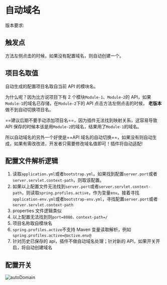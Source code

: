 # 自动域名

版本要求: <Badge text="2023.1.4" />

## 触发点

方法左侧点击<ColorIcon icon="restfulFastRequest" />的时候，如果没有配置域名，则自动创建一个。

## 项目名取值

自动生成的配置项目名取自当前 API 的模块名。

为什么呢？因为比方说项目下有 2 个模块`Module-1`、`Module-2`的 API，如果`Module-1`的域名已存储，在`Module-2`下的 API 点击方法左侧点击<ColorIcon icon="restfulFastRequest" />的时候，
**老版本**做不到自动切换项目名。

==建议后期不要手动添加项目名==，因为插件无法找到映射关系，这容易导致 API 保存的时候本该是用`Module-2`的域名，结果用了`Module-1`的域名。

所以自动域名的另外一个好使是==API 域名的自动切换==，如果没有则自动生成，如果有需改改进，开发者只需要修改域名值即可！插件将自动适配!

## 配置文件解析逻辑

1. 读取`application.yml`或者`bootstrap.yml`。如果找到配置`server.port`或者`server.servlet.context-path`，则取该配置。
2. 如果以上配置文件无法找到`server.port`或者`server.servlet.context-path`，则读取`spring.profiles.active`，作为变量`env`。接着寻找`application-env.yml`或者`bootstrap-env.yml`，寻找配置`server.port`或者`server.servlet.context-path`
3. properties 文件逻辑类似
4. 以上配置无法找到则`port=8080，context-path=/`
5. 项目名称取自模块名
6. `spring.profiles.active`不支持 Maven 变量读取解析，例如`spring.profiles.active=@active.env@`
7. 针对历史已保存的 api，插件不做自动域名处理；针对新的 API，如果开关开启，将自动创建域名

## 配置开关

![autoDomain](/img/2023.1.4/autoDomain.png)
